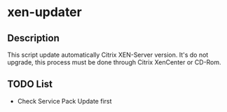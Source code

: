 xen-updater
===========
## Description
This script update automatically Citrix XEN-Server version.
It's do not upgrade, this process must be done through Citrix XenCenter or CD-Rom.

## TODO List
* Check Service Pack Update first
